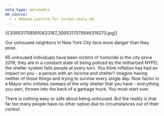 ```yaml
---
note_type: metamedia
mm_source:
  - - demand-justice-for-jordan-neely.md
---
```


![[3095317585910633167_3095317579946318273.jpg]]

Our unhoused neighbors in New York
City face more danger than they pose.

65 unhoused individuals have been victims of homicide in the
city since 2019; they are in a constant state of being policed
by the militarized NYPD; the shelter system fails people at
every turn. You think inflation has had an impact on you - a
person with an income and shelter? Imagine having neither of
those things and trying to survive every single day. Now
factor in a Mayor who initiates sweeps of the only shelter that
you have - everything you own, thrown into the back of a
garbage truck. You must start over.

There is nothing easy or safe about being unhoused. But the
reality is that far too many people have no other option due
to circumstances out of their control.


